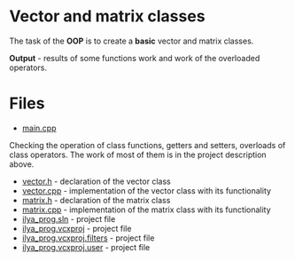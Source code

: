 # Vector and matrix classes

The task of the **OOP** is to create a **basic** vector and matrix classes. 

**Output** - results of some functions work and work of the overloaded operators.

# Files

* [main.cpp](https://github.com/EjenY-Poltavchiny/CPLUS-practice/blob/main/Vector%7CMatrix%20classes/main.cpp)
 
Checking the operation of class functions, getters and setters, overloads of class operators. The work of most of them is in the project description above.

* [vector.h](https://github.com/EjenY-Poltavchiny/CPLUS-practice/blob/main/Vector%7CMatrix%20classes/vector.h) - declaration of the vector class
* [vector.cpp](https://github.com/EjenY-Poltavchiny/CPLUS-practice/blob/main/Vector%7CMatrix%20classes/vector.cpp) - implementation of the vector class with its functionality
* [matrix.h](https://github.com/EjenY-Poltavchiny/CPLUS-practice/blob/main/Vector%7CMatrix%20classes/matrix.h) - declaration of the matrix class
* [matrix.cpp](https://github.com/EjenY-Poltavchiny/CPLUS-practice/blob/main/Vector%7CMatrix%20classes/matrix.cpp) - implementation of the matrix class with its functionality
* [ilya_prog.sln](https://github.com/EjenY-Poltavchiny/CPLUS-practice/blob/main/Vector%7CMatrix%20classes/ilya_prog.sln) - project file
* [ilya_prog.vcxproj](https://github.com/EjenY-Poltavchiny/CPLUS-practice/blob/main/Vector%7CMatrix%20classes/ilya_prog.vcxproj) - project file
* [ilya_prog.vcxproj.filters](https://github.com/EjenY-Poltavchiny/CPLUS-practice/blob/main/Vector%7CMatrix%20classes/ilya_prog.vcxproj.filters) - project file
* [ilya_prog.vcxproj.user](https://github.com/EjenY-Poltavchiny/CPLUS-practice/blob/main/Vector%7CMatrix%20classes/ilya_prog.vcxproj.user) - project file
